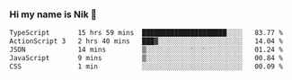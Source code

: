### Hi my name is Nik 👋

<!--
**NikDoe/NikDoe** is a ✨ _special_ ✨ repository because its `README.md` (this file) appears on your GitHub profile.

Here are some ideas to get you started:

- 🔭 I’m currently working on ...
- 🌱 I’m currently learning ...
- 👯 I’m looking to collaborate on ...
- 🤔 I’m looking for help with ...
- 💬 Ask me about ...
- 📫 How to reach me: ...
- 😄 Pronouns: ...
- ⚡ Fun fact: ...
-->

<!--START_SECTION:waka-->

```txt
TypeScript       15 hrs 59 mins  █████████████████████░░░░   83.77 %
ActionScript 3   2 hrs 40 mins   ███▓░░░░░░░░░░░░░░░░░░░░░   14.04 %
JSON             14 mins         ▒░░░░░░░░░░░░░░░░░░░░░░░░   01.24 %
JavaScript       9 mins          ▒░░░░░░░░░░░░░░░░░░░░░░░░   00.84 %
CSS              1 min           ░░░░░░░░░░░░░░░░░░░░░░░░░   00.09 %
```

<!--END_SECTION:waka-->
